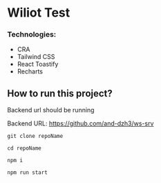 # Wiliot Test

### Technologies:

- CRA
- Tailwind CSS
- React Toastify
- Recharts

## How to run this project?

Backend url should be running

Backend URL: https://github.com/and-dzh3/ws-srv

`git clone repoName`

`cd repoName`

`npm i`

`npm run start`
